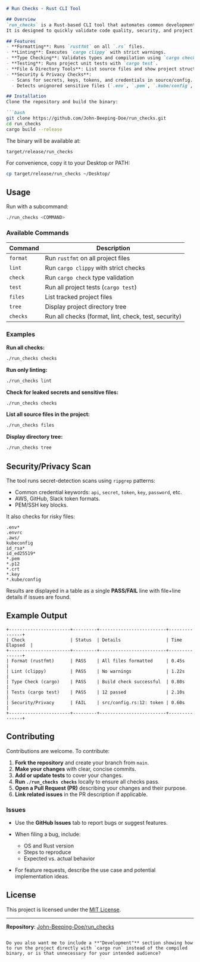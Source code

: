 ````markdown
# Run Checks - Rust CLI Tool

## Overview
`run_checks` is a Rust-based CLI tool that automates common development checks and reports results in a clean table format.  
It is designed to quickly validate code quality, security, and project health before commits or releases.

## Features
- **Formatting**: Runs `rustfmt` on all `.rs` files.  
- **Linting**: Executes `cargo clippy` with strict warnings.  
- **Type Checking**: Validates types and compilation using `cargo check`.  
- **Testing**: Runs project unit tests with `cargo test`.  
- **File & Directory Tools**: List source files and show project structure.  
- **Security & Privacy Checks**:
  - Scans for secrets, keys, tokens, and credentials in source/config.
  - Detects unignored sensitive files (`.env`, `.pem`, `.kube/config`, etc.).  

## Installation
Clone the repository and build the binary:

```bash
git clone https://github.com/John-Beeping-Doe/run_checks.git
cd run_checks
cargo build --release
````

The binary will be available at:

```
target/release/run_checks
```

For convenience, copy it to your Desktop or PATH:

```bash
cp target/release/run_checks ~/Desktop/
```

## Usage

Run with a subcommand:

```bash
./run_checks <COMMAND>
```

### Available Commands

| Command  | Description                                          |
| -------- | ---------------------------------------------------- |
| `format` | Run `rustfmt` on all project files                   |
| `lint`   | Run `cargo clippy` with strict checks                |
| `check`  | Run `cargo check` type validation                    |
| `test`   | Run all project tests (`cargo test`)                 |
| `files`  | List tracked project files                           |
| `tree`   | Display project directory tree                       |
| `checks` | Run all checks (format, lint, check, test, security) |

### Examples

**Run all checks:**

```bash
./run_checks checks
```

**Run only linting:**

```bash
./run_checks lint
```

**Check for leaked secrets and sensitive files:**

```bash
./run_checks checks
```

**List all source files in the project:**

```bash
./run_checks files
```

**Display directory tree:**

```bash
./run_checks tree
```

## Security/Privacy Scan

The tool runs secret-detection scans using `ripgrep` patterns:

* Common credential keywords: `api`, `secret`, `token`, `key`, `password`, etc.
* AWS, GitHub, Slack token formats.
* PEM/SSH key blocks.

It also checks for risky files:

```
.env*
.envrc
.aws/
kubeconfig
id_rsa*
id_ed25519*
*.pem
*.p12
*.crt
*.key
*.kube/config
```

Results are displayed in a table as a single **PASS/FAIL** line with file+line details if issues are found.

## Example Output

```
+-----------------------+---------+-------------------------+---------------+
| Check                 | Status  | Details                 | Time Elapsed  |
+-----------------------+---------+-------------------------+---------------+
| Format (rustfmt)      | PASS    | All files formatted     | 0.45s         |
| Lint (clippy)         | PASS    | No warnings             | 1.22s         |
| Type Check (cargo)    | PASS    | Build check successful  | 0.80s         |
| Tests (cargo test)    | PASS    | 12 passed               | 2.10s         |
| Security/Privacy      | FAIL    | src/config.rs:12: token | 0.60s         |
+-----------------------+---------+-------------------------+---------------+
```

## Contributing

Contributions are welcome. To contribute:

1. **Fork the repository** and create your branch from `main`.
2. **Make your changes** with clear, concise commits.
3. **Add or update tests** to cover your changes.
4. **Run `./run_checks checks`** locally to ensure all checks pass.
5. **Open a Pull Request (PR)** describing your changes and their purpose.
6. **Link related issues** in the PR description if applicable.

### Issues

* Use the **GitHub Issues** tab to report bugs or suggest features.
* When filing a bug, include:

  * OS and Rust version
  * Steps to reproduce
  * Expected vs. actual behavior
* For feature requests, describe the use case and potential implementation ideas.

## License

This project is licensed under the [MIT License](LICENSE).

---

**Repository**: [John-Beeping-Doe/run\_checks](https://github.com/John-Beeping-Doe/run_checks)

```

Do you also want me to include a **"Development"** section showing how to run the project directly with `cargo run` instead of the compiled binary, or is that unnecessary for your intended audience?
```
